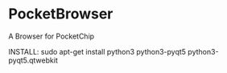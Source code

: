 # PocketBrowser
A Browser for PocketChip

INSTALL:
    sudo apt-get install python3 python3-pyqt5 python3-pyqt5.qtwebkit
